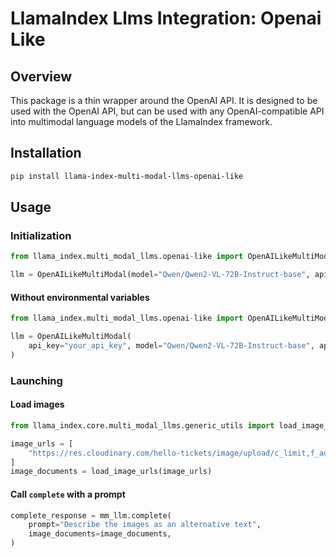 # LlamaIndex Llms Integration: Openai Like

## Overview

This package is a thin wrapper around the OpenAI API. It is designed to be used with the OpenAI API, but can be used with any OpenAI-compatible API into multimodal language models of the LlamaIndex framework.

## Installation

```bash
pip install llama-index-multi-modal-llms-openai-like
```

## Usage

### Initialization

```python
from llama_index.multi_modal_llms.openai-like import OpenAILikeMultiModal

llm = OpenAILikeMultiModal(model="Qwen/Qwen2-VL-72B-Instruct-base", api_base="http://localhost:1234/v1",)
```

#### Without environmental variables

```python
from llama_index.multi_modal_llms.openai-like import OpenAILikeMultiModal

llm = OpenAILikeMultiModal(
    api_key="your_api_key", model="Qwen/Qwen2-VL-72B-Instruct-base", api_base="http://localhost:1234/v1",
)
```

### Launching

#### Load images

```python
from llama_index.core.multi_modal_llms.generic_utils import load_image_urls

image_urls = [
    "https://res.cloudinary.com/hello-tickets/image/upload/c_limit,f_auto,q_auto,w_1920/v1640835927/o3pfl41q7m5bj8jardk0.jpg",
]
image_documents = load_image_urls(image_urls)
```

#### Call `complete` with a prompt

```python
complete_response = mm_llm.complete(
    prompt="Describe the images as an alternative text",
    image_documents=image_documents,
)
```
